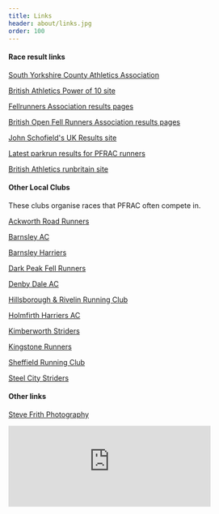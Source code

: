 ```yaml
---
title: Links
header: about/links.jpg
order: 100
---
```


#### Race result links

[South Yorkshire County Athletics Association](http://www.sycaa.co.uk/)

[British Athletics Power of 10 site](http://www.thepowerof10.info/athletes/athleteslookup.aspx?club=Penistone)

[Fellrunners Association results pages](http://fellrunner.org.uk/results.php)

[British Open Fell Runners Association results pages](http://bofra.co.uk/Results.php)

[John Schofield's UK Results site](http://www.ukresults.net/index.html)

[Latest parkrun results for PFRAC runners](http://www.parkrun.com/results/consolidatedclub/?clubNum=2801)

[British Athletics runbritain site](http://www.runbritainrankings.com/runners/runnerslookup.aspx?Club=Penistone)

#### Other Local Clubs

These clubs organise races that PFRAC often compete in.

[Ackworth Road Runners](https://www.ackworthroadrunners.club/)

[Barnsley AC](https://www.barnsleyac.co.uk/)

[Barnsley Harriers](http://www.barnsleyharriers.org.uk/)

[Dark Peak Fell Runners](https://www.dpfr.org.uk/)

[Denby Dale AC](https://www.denbydaleac.co.uk/)

[Hillsborough & Rivelin Running Club](https://hillsboroughandrivelinrunningclub.co.uk/)

[Holmfirth Harriers AC](https://www.holmfirthharriers.com/)

[Kimberworth Striders](http://kimberworthstriders.co.uk/)

[Kingstone Runners](https://www.kingstonerunners.co.uk/)

[Sheffield Running Club](https://www.sheffieldrunningclub.org.uk/)

[Steel City Striders](https://www.steelcitystriders.co.uk/)

#### Other links

[Steve Frith Photography](https://www.flickr.com/photos/193220902@N03/albums/)

<iframe src="https://www.strava.com/clubs/penistone/latest-rides/5d90c0226d91362addf6d4a84bd6c29619d91302?show_rides=false" width="400" height="160" frameborder="0" scrolling="no"></iframe>
